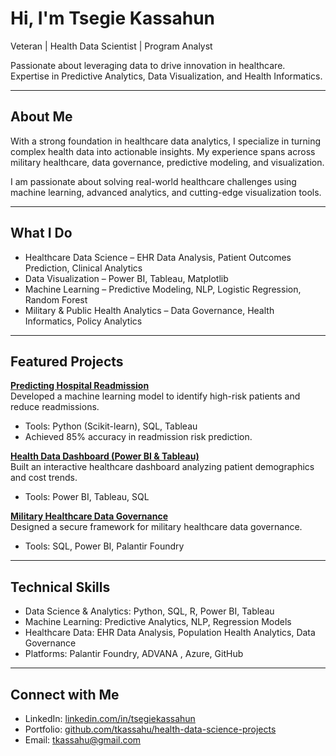 # Hi, I'm Tsegie Kassahun  

Veteran | Health Data Scientist | Program Analyst  

Passionate about leveraging data to drive innovation in healthcare.  
Expertise in Predictive Analytics, Data Visualization, and Health Informatics.  

---

## About Me  

With a strong foundation in healthcare data analytics, I specialize in turning complex health data into actionable insights. My experience spans across military healthcare, data governance, predictive modeling, and visualization.   

I am passionate about solving real-world healthcare challenges using machine learning, advanced analytics, and cutting-edge visualization tools.

---

## What I Do  

- Healthcare Data Science – EHR Data Analysis, Patient Outcomes Prediction, Clinical Analytics  
- Data Visualization – Power BI, Tableau, Matplotlib  
- Machine Learning – Predictive Modeling, NLP, Logistic Regression, Random Forest  
- Military & Public Health Analytics – Data Governance, Health Informatics, Policy Analytics  

---

## Featured Projects  

**[Predicting Hospital Readmission](https://github.com/tkassahu/hospital-readmission-analysis)**  
Developed a machine learning model to identify high-risk patients and reduce readmissions.  
- Tools: Python (Scikit-learn), SQL, Tableau  
- Achieved 85% accuracy in readmission risk prediction.  

**[Health Data Dashboard (Power BI & Tableau)](https://github.com/tkassahu/health-data-dashboard)**  
Built an interactive healthcare dashboard analyzing patient demographics and cost trends.  
- Tools: Power BI, Tableau, SQL  

**[Military Healthcare Data Governance](https://github.com/tkassahu/military-healthcare-data-governance)**  
Designed a secure framework for military healthcare data governance.  
- Tools: SQL, Power BI, Palantir Foundry  

---

## Technical Skills  

- Data Science & Analytics: Python, SQL, R, Power BI, Tableau  
- Machine Learning: Predictive Analytics, NLP, Regression Models  
- Healthcare Data: EHR Data Analysis, Population Health Analytics, Data Governance  
- Platforms: Palantir Foundry, ADVANA , Azure, GitHub  

---

## Connect with Me  

- LinkedIn: [linkedin.com/in/tsegiekassahun](https://www.linkedin.com/in/tsegiekassahun/)  
- Portfolio: [github.com/tkassahu/health-data-science-projects](https://github.com/tkassahu/health-data-science-projects)  
- Email: tkassahu@gmail.com 



